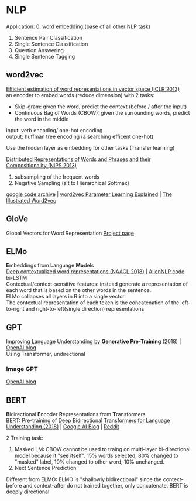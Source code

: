 # NLP
Application:
0. word embedding (base of all other NLP task)
1. Sentence Pair Classification
2. Single Sentence Classification
3. Question Answering
4. Single Sentence Tagging

## word2vec
[Efficient estimation of word representations in vector space (ICLR 2013)](https://arxiv.org/abs/1301.3781)  
an encoder to embed words (reduce dimension) with 2 tasks:
* Skip-gram: given the word, predict the context (before / after the input)
* Continuous Bag of Words (CBOW): given the surrounding words, predict the word in the middle

input: verb encoding/ one-hot encoding  
output: huffman tree encoding (a searching efficent one-hot)

Use the hidden layer as embedding for other tasks (Transfer learning)

[Distributed Representations of Words and Phrases and their Compositionality (NIPS 2013)](https://papers.nips.cc/paper/5021-distributed-representations-of-words-and-phrases-and-their-compositionality.pdf)  
1. subsampling of the frequent words
1. Negative Sampling (alt to Hierarchical Softmax)

[google code archive](https://code.google.com/archive/p/word2vec/) | 
[word2vec Parameter Learning Explained](https://arxiv.org/abs/1411.2738) | 
[The Illustrated Word2vec](https://jalammar.github.io/illustrated-word2vec/)

## GloVe
Global Vectors for Word Representation
[Project page](https://nlp.stanford.edu/projects/glove/)

## ELMo
**E**mbeddings from **L**anguage **Mo**dels  
[Deep contextualized word representations (NAACL 2018)](https://arxiv.org/abs/1802.05365) | 
[AllenNLP code](https://allennlp.org/elmo)  
bi-LSTM  
Contextual/context-sensitive features: instead generate a representation of each word that is based on the other words in the sentence.  
ELMo collapses all layers in R into a single vector.  
The contextual representation of each token is the concatenation of the left-to-right and right-to-left(single direction) representations

## GPT
[Improving Language Understanding by **Generative Pre-Training** (2018)](https://s3-us-west-2.amazonaws.com/openai-assets/research-covers/language-unsupervised/language_understanding_paper.pdf) | [OpenAI blog](https://openai.com/blog/language-unsupervised/)  
Using Transformer, undirectional  
### Image GPT
[OpenAI blog](https://openai.com/blog/image-gpt/)

## BERT
**B**idirectional **E**ncoder **R**epresentations from **T**ransformers  
[BERT: Pre-training of Deep Bidirectional Transformers for Language Understanding (2018)](https://arxiv.org/abs/1810.04805) | 
[Google AI Blog](https://ai.googleblog.com/2018/11/open-sourcing-bert-state-of-art-pre.html) | 
[Reddit](https://www.reddit.com/r/MachineLearning/comments/9nfqxz/r_bert_pretraining_of_deep_bidirectional/)  
<!--[The Illustrated BERT, ELMo, and co. (How NLP Cracked Transfer Learning)](http://jalammar.github.io/illustrated-bert/) -->
2 Training task:
1. Masked LM: CBOW cannot be used to traing on multi-layer bi-directional model because it "see itself". 15% words selected; 80% changed to "masked" label, 10% changed to other word, 10% unchanged.
1. Next Sentence Prediction

Different from ELMO: ELMO is "shallowly bidirectional" since the context-before and context-after do not trained together, only concatenate. BERT is deeply directional